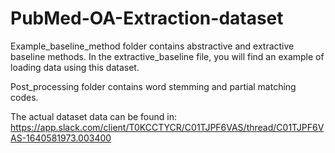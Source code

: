 # PubMed-OA-Extraction-dataset

Example_baseline_method folder contains abstractive and extractive baseline methods. In the extractive_baseline file, you will find an example of loading data using this dataset.

Post_processing folder contains word stemming and partial matching codes.

The actual dataset data can be found in: 
https://app.slack.com/client/T0KCCTYCR/C01TJPF6VAS/thread/C01TJPF6VAS-1640581973.003400

